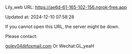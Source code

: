 Lily_web URL: https://ae6d-61-165-102-156.ngrok-free.app

Updated at: 2024-12-10 07:58:28

If you cannot open this URL, the server might be down.

Please contact: 

goley04@foxmail.com Or Wechat:GL_yeaH